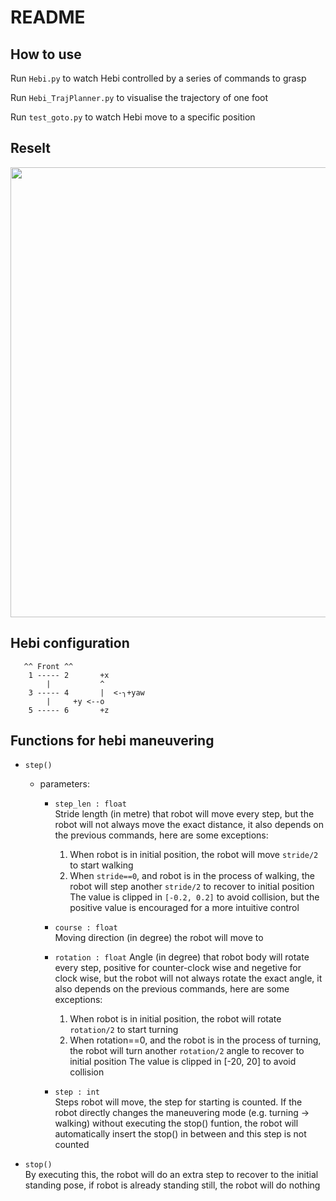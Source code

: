 # README

## How to use

Run `Hebi.py` to watch Hebi controlled by a series of commands to grasp

Run `Hebi_TrajPlanner.py` to visualise the trajectory of one foot

Run `test_goto.py` to watch Hebi move to a specific position

## Reselt
<div align="center">
   <img src="simulation.gif" width="720"/>
</div>


## Hebi configuration

       ^^ Front ^^   
        1 ----- 2       +x  
            |           ^  
        3 ----- 4       |  <-╮+yaw   
            |     +y <--o    
        5 ----- 6       +z     

## Functions for hebi maneuvering

- `step()`
    - parameters:
        - `step_len : float`  
        Stride length (in metre) that robot will move every step, but the robot will not always move the exact distance, it also depends on the previous commands, here are some exceptions:
            1. When robot is in initial position, the robot will move `stride/2` to start walking
            2. When `stride==0`, and robot is in the process of walking, the robot will step another `stride/2` to recover to initial position
        The value is clipped in `[-0.2, 0.2]` to avoid collision, but the positive value is encouraged for a more intuitive control  

        - `course : float`  
        Moving direction (in degree) the robot will move to  

        - `rotation : float`
        Angle (in degree) that robot body will rotate every step, positive for counter-clock wise and negetive for clock wise, but the robot will not always rotate the exact angle, it also depends on the previous commands, here are some exceptions:  
            1. When robot is in initial position, the robot will rotate `rotation/2` to start turning  
            2. When rotation==0, and the robot is in the process of turning, the robot will turn another `rotation/2` angle to recover to initial position
        The value is clipped in [-20, 20] to avoid collision 
            

        - `step : int`  
        Steps robot will move, the step for starting is counted. If the robot directly changes the maneuvering mode (e.g. turning -> walking) without executing the stop() funtion, the robot will automatically insert the stop() in between and this step is not counted    

- `stop()`  
    By executing this, the robot will do an extra step to recover to the initial standing pose, if robot is already standing still, the robot will do nothing